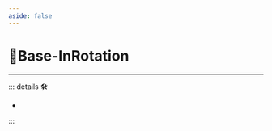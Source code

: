 ```yaml
---
aside: false
---
```

# 🔷<soma>Base</soma>-InRotation

---

<!-- =================================================== -->
<!-- =================================================== -->
<!-- =================================================== -->
<!-- =================================================== -->
<!-- =================================================== -->
::: details 🛠

-

:::
